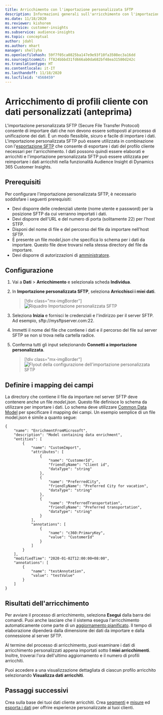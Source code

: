 ```yaml
---
title: Arricchimento con l'importazione personalizzata SFTP
description: Informazioni generali sull'arricchimento con l'importazione personalizzata SFTP.
ms.date: 11/18/2020
ms.reviewer: kishorem
ms.service: customer-insights
ms.subservice: audience-insights
ms.topic: conceptual
author: jdahl
ms.author: mhart
manager: shellyha
ms.openlocfilehash: 59f7f05ca0825ba147e9e93f10fa3508ec3a16dd
ms.sourcegitcommit: ff824bbbd31fd666ab0da682bf48ea31580d242c
ms.translationtype: HT
ms.contentlocale: it-IT
ms.lasthandoff: 11/18/2020
ms.locfileid: "4568459"
---
```

# <a name="enrich-customer-profiles-with-custom-data-preview"></a>Arricchimento di profili cliente con dati personalizzati (anteprima)

L'importazione personalizzata SFTP (Secure File Transfer Protocol) consente di importare dati che non devono essere sottoposti al processo di unificazione dei dati. È un modo flessibile, sicuro e facile di importare i dati. L'importazione personalizzata SFTP può essere utilizzata in combinazione con l'[esportazione SFTP](export-sftp.md) che consente di esportare i dati del profilo cliente necessari per l'arricchimento. I dati possono quindi essere elaborati e arricchiti e l'importazione personalizzata SFTP può essere utilizzata per reimportare i dati arricchiti nella funzionalità Audience Insight di Dynamics 365 Customer Insights.

## <a name="prerequisites"></a>Prerequisiti

Per configurare l'importazione personalizzata SFTP, è necessario soddisfare i seguenti prerequisiti:

- Devi disporre delle credenziali utente (nome utente e password) per la posizione SFTP da cui verranno importati i dati.
- Devi disporre dell'URL e del numero di porta (solitamente 22) per l'host STFP.
- Disponi del nome di file e del percorso del file da importare nell'host SFTP.
- È presente un file *model.json* che specifica lo schema per i dati da importare. Questo file deve trovarsi nella stessa directory del file da importare.
- Devi disporre di autorizzazioni di [amministratore](permissions.md#administrator).

## <a name="configuration"></a>Configurazione

1. Vai a **Dati** > **Arricchimento** e selezionala scheda **Individua**.

1. In **Importazione personalizzata SFTP**, seleziona **Arricchisci i miei dati**.

   > [!div class="mx-imgBorder"]
   > ![Riquadro Importazione personalizzata SFTP](media/SFTP_Custom_Import_tile.png "Riquadro Importazione personalizzata SFTP")

1. Seleziona **Inizia** e fornisci le credenziali e l'indirizzo per il server SFTP. Ad esempio, sftp://mysftpserver.com:22.

1. Immetti il nome del file che contiene i dati e il percorso del file sul server SFTP se non si trova nella cartella radice.

1. Conferma tutti gli input selezionando **Connetti a importazione personalizzata**.

   > [!div class="mx-imgBorder"]
   > ![Flyout della configurazione dell'importazione personalizzata SFTP](media/SFTP_Custom_Import_Configuration_flyout.png "Flyout della configurazione dell'importazione personalizzata SFTP")

## <a name="defining-field-mappings"></a>Definire i mapping dei campi 

La directory che contiene il file da importare nel server SFTP deve contenere anche un file *model.json*. Questo file definisce lo schema da utilizzare per importare i dati. Lo schema deve utilizzare [Common Data Model](https://docs.microsoft.com/common-data-model/) per specificare il mapping dei campi. Un esempio semplice di un file model.json è simile a quanto segue:

```
{
    "name": "EnrichmentFromMicrosoft",
    "description": "Model containing data enrichment",
    "entities": [
        {
            "name": "CustomImport",
            "attributes": [
                {
                    "name": "CustomerId",
                    "friendlyName": "Client id",
                    "dataType": "string"
                },
                {
                    "name": "PreferredCity",
                    "friendlyName": "Preferred City for vacation",
                    "dataType": "string"
                },
                {
                    "name": "PreferredTransportation",
                    "friendlyName": "Preferred transportation",
                    "dataType": "string"
                }
            ],
            "annotations": [
                {
                    "name": "c360:PrimaryKey",
                    "value": "CustomerId"
                }
            ]
        }
    ],
    "modifiedTime": "2020-01-02T12:00:00+08:00",
    "annotations": [
        {
            "name": "testAnnotation",
            "value": "testValue"
        }
    ]
}
```

## <a name="enrichment-results"></a>Risultati dell'arricchimento

Per avviare il processo di arricchimento, seleziona **Esegui** dalla barra dei comandi. Puoi anche lasciare che il sistema esegua l'arricchimento automaticamente come parte di un [aggiornamento pianificato](system.md#schedule-tab). Il tempo di elaborazione dipenderà dalla dimensione dei dati da importare e dalla connessione al server SFTP.

Al termine del processo di arricchimento, puoi esaminare i dati di arricchimento personalizzati appena importati sotto **I miei arricchimenti**. Inoltre, troverai l'ora dell'ultimo aggiornamento e il numero di profili arricchiti.

Puoi accedere a una visualizzazione dettagliata di ciascun profilo arricchito selezionando **Visualizza dati arricchiti**.

## <a name="next-steps"></a>Passaggi successivi

Crea sulla base dei tuoi dati cliente arricchiti. Crea [segmenti](segments.md) e [misure](measures.md) ed [esporta i dati](export-destinations.md) per offrire esperienze personalizzate ai tuoi clienti.


